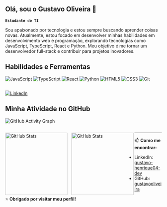 ## Olá, sou o Gustavo Oliveira 👋

**`Estudante de TI`**

Sou apaixonado por tecnologia e estou sempre buscando aprender coisas novas. Atualmente, estou focado em desenvolver minhas habilidades em desenvolvimento web e programação, explorando tecnologias como JavaScript, TypeScript, React e Python. Meu objetivo é me tornar um desenvolvedor full-stack e contribuir para projetos inovadores.

## Habilidades e Ferramentas

<div>
  <img src="https://img.shields.io/badge/JavaScript-F7DF1E?style=for-the-badge&logo=javascript&logoColor=black" alt="JavaScript">
  <img src="https://img.shields.io/badge/TypeScript-3178C6?style=for-the-badge&logo=typescript&logoColor=white" alt="TypeScript">
  <img src="https://img.shields.io/badge/React-61DAFB?style=for-the-badge&logo=react&logoColor=black" alt="React">
  <img src="https://img.shields.io/badge/Python-3776AB?style=for-the-badge&logo=python&logoColor=white" alt="Python">
  <img src="https://img.shields.io/badge/HTML5-E34F26?style=for-the-badge&logo=html5&logoColor=white" alt="HTML5">
  <img src="https://img.shields.io/badge/CSS3-1572B6?style=for-the-badge&logo=css3&logoColor=white" alt="CSS3">
  <img src="https://img.shields.io/badge/Git-F05032?style=for-the-badge&logo=git&logoColor=white" alt="Git">
</div>

##

<a href="https://www.linkedin.com/in/gustavo-henrique04-dev/" target="_blank">
  <img src="https://img.shields.io/badge/-LinkedIn-%230077B5?style=for-the-badge&logo=linkedin&logoColor=white" alt="LinkedIn">
</a>

## Minha Atividade no GitHub

![GitHub Activity Graph](https://github-readme-activity-graph.vercel.app/graph?username=gustavooliveiira&theme=radical&hide_border=true)

##

<p>
  <img 
    align="left" 
    alt="GitHub Stats" 
    height="200" 
    style="padding-right: 10px;" 
    src="https://github-readme-stats.vercel.app/api?username=gustavooliveiira&show_icons=true&theme=radical&include_all_commits=true&locale=pt-br" 
  />

  <img 
    align="left" 
    alt="GitHub Stats" 
    height="200" 
    src="https://github-readme-stats.vercel.app/api/top-langs/?username=gustavooliveiira&theme=radical&layout=compact&custom_title=Tecnologias&langs_count=9" 
  />
</p>

---

📫 **Como me encontrar:**
- LinkedIn: [gustavo-henrique04-dev](https://www.linkedin.com/in/gustavo-henrique04-dev/)
- GitHub: [gustavooliveiira](https://github.com/gustavooliveiira)

⭐ **Obrigado por visitar meu perfil!**
